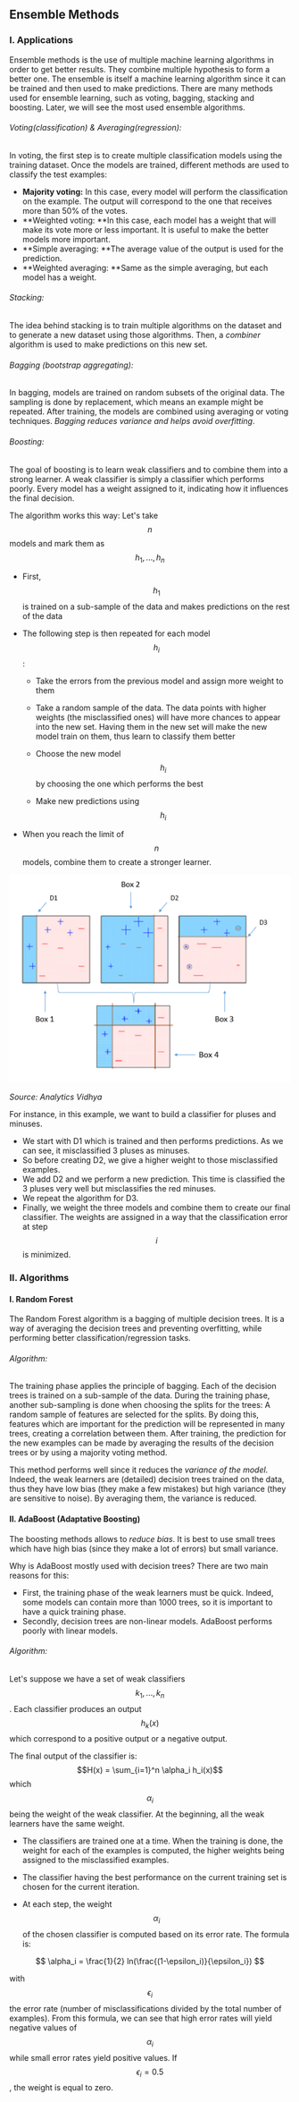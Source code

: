 ## Ensemble Methods

### I. Applications

Ensemble methods is the use of multiple machine learning algorithms in order to get better results. They combine multiple hypothesis to form a better one. The ensemble is itself a machine learning algorithm since it can be trained and then used to make predictions. There are many methods used for ensemble learning, such as voting, bagging, stacking and boosting. Later, we will see the most used ensemble algorithms.

###### Voting\(classification\) & Averaging\(regression\):

In voting, the first step is to create multiple classification models using the training dataset. Once the models are trained, different methods are used to classify the test examples:

* **Majority voting:** In this case, every model will perform the classification on the example. The output will correspond to the one that receives more than 50% of the votes.
* **Weighted voting: **In this case, each model has a weight that will make its vote more or less important. It is useful to make the better models more important.
* **Simple averaging: **The average value of the output is used for the prediction.
* **Weighted averaging: **Same as the simple averaging, but each model has a weight.

###### Stacking:

The idea behind stacking is to train multiple algorithms on the dataset and to generate a new dataset using those algorithms. Then, a _combiner_ algorithm is used to make predictions on this new set.

###### Bagging \(bootstrap aggregating\):

In bagging, models are trained on random subsets of the original data. The sampling is done by replacement, which means an example might be repeated. After training, the models are combined using averaging or voting techniques. _Bagging reduces variance and helps avoid overfitting_.

###### Boosting:

The goal of boosting is to learn weak classifiers and to combine them into a strong learner. A weak classifier is simply a classifier which performs poorly. Every model has a weight assigned to it, indicating how it influences the final decision.

The algorithm works this way: Let's take $$n$$ models and mark them as $$h_1, ..., h_n$$

* First, $$h_1$$ is trained on a sub-sample of the data and makes predictions on the rest of the data
* The following step is then repeated for each model $$h_i$$:

  * Take the errors from the previous model and assign more weight to them

  * Take a random sample of the data. The data points with higher weights \(the misclassified ones\) will have more chances to appear into the new set. Having them in the new set will make the new model train on them, thus learn to classify them better

  * Choose the new model $$h_i$$ by choosing the one which performs the best

  * Make new predictions using $$h_i$$

* When you reach the limit of $$n$$ models, combine them to create a stronger learner.

![](/assets/boosting.png)

_Source: Analytics Vidhya_

For instance, in this example, we want to build a classifier for pluses and minuses.

* We start with D1 which is trained and then performs predictions. As we can see, it misclassified 3 pluses as minuses.
* So before creating D2, we give a higher weight to those misclassified examples.
* We add D2 and we perform a new prediction. This time is classified the 3 pluses very well but misclassifies the red minuses.
* We repeat the algorithm for D3.
* Finally, we weight the three models and combine them to create our final classifier. The weights are assigned in a way that the classification error at step $$i$$ is minimized.

### II. Algorithms

#### I. Random Forest

The Random Forest algorithm is a bagging of multiple decision trees. It is a way of averaging the decision trees and preventing overfitting, while performing better classification/regression tasks.

###### Algorithm:

The training phase applies the principle of bagging. Each of the decision trees is trained on a sub-sample of the data. During the training phase, another sub-sampling is done when choosing the splits for the trees: A random sample of features are selected for the splits. By doing this, features which are important for the prediction will be represented in many trees, creating a correlation between them. After training, the prediction for the new examples can be made by averaging the results of the decision trees or by using a majority voting method.

This method performs well since it reduces the _variance of the model_.  Indeed, the weak learners are \(detailed\) decision trees trained on the data, thus they have low bias \(they make a few mistakes\) but high variance \(they are sensitive to noise\). By averaging them, the variance is reduced.

#### II. AdaBoost \(Adaptative Boosting\)

The boosting methods allows to _reduce bias_. It is best to use small trees which have high bias \(since they make a lot of errors\) but small variance.

Why is AdaBoost mostly used with decision trees? There are two main reasons for this:

* First, the training phase of the weak learners must be quick. Indeed, some models can contain more than 1000 trees, so it is important to have a quick training phase.
* Secondly, decision trees are non-linear models. AdaBoost performs poorly with linear models.

###### Algorithm:

Let's suppose we have a set of weak classifiers $$k_1, ..., k_n$$. Each classifier produces an output $$h_k(x)$$ which correspond to a positive output or a negative output.

The final output of the classifier is: $$H(x) = \sum_{i=1}^n \alpha_i h_i(x)$$  which $$\alpha_i$$ being the weight of the weak classifier. At the beginning, all the weak learners have the same weight.

* The classifiers are trained one at a time. When the training is done, the weight for each of the examples is computed, the higher weights being assigned to the misclassified examples.
* The classifier having the best performance on the current training set is chosen for the current iteration.

* At each step, the weight $$\alpha_i$$ of the chosen classifier is computed based on its error rate. The formula is:


$$
    \alpha_i = \frac{1}{2} ln(\frac{(1-\epsilon_i)}{\epsilon_i})
$$


with $$\epsilon_i$$ the error rate \(number of misclassifications divided by the total number of examples\). From this formula, we can see that high error rates will yield negative values of $$\alpha_i$$ while small error rates yield positive values. If $$\epsilon_i = 0.5$$, the weight is equal to zero.

